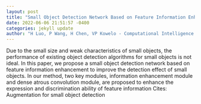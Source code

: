 ```yaml
--- 
layout: post 
title: "Small Object Detection Network Based on Feature Information Enhancement" 
date: 2022-06-06 21:51:57 -0400 
categories: jekyll update 
author: "H Luo, P Wang, H Chen, VP Kowelo - Computational Intelligence and Neuroscience, 2022" 
--- 
```

Due to the small size and weak characteristics of small objects, the performance of existing object detection algorithms for small objects is not ideal. In this paper, we propose a small object detection network based on feature information enhancement to improve the detection effect of small objects. In our method, two key modules, information enhancement module and dense atrous convolution module, are proposed to enhance the expression and discrimination ability of feature information Cites: Augmentation for small object detection